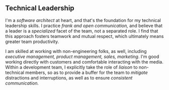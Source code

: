 ## Technical Leadership

I'm a *software architect* at heart, and that's the foundation for my technical
leadership skills.  I practice *frank and open communication,* and believe that a
leader is a *specialized* facet of the team, not a separated role.  I find that this
approach fosters teamwork and mutual respect, which ultimately means greater team
productivity.

I am skilled at working with non-engineering folks, as well, including *executive
management, product management, sales, marketing*.  I'm good working directly with
customers and comfortable interacting with the media.  Within a development team, I
explicitly take the role of *liaison* to non-technical members, so as to provide a
buffer for the team to *mitigate* distractions and interruptions, as well as to
ensure *consistent communication.*
